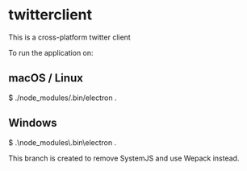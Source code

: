 # twitterclient
This is a cross-platform twitter client

To run the application on:

## macOS / Linux

$ ./node_modules/.bin/electron .

## Windows

$ .\node_modules\\.bin\electron .

This branch is created to remove SystemJS and use Wepack instead.

